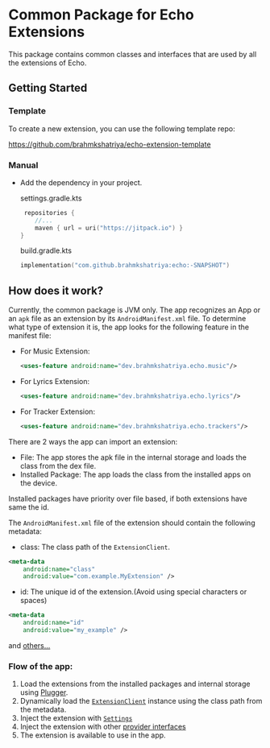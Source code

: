 # Common Package for Echo Extensions

This package contains common classes and interfaces that are used by all the extensions of Echo.

## Getting Started

### Template

To create a new extension, you can use the following template repo:

https://github.com/brahmkshatriya/echo-extension-template

### Manual

- Add the dependency in your project.

  settings.gradle.kts
  ```kotlin
   repositories {
      //...
      maven { url = uri("https://jitpack.io") }
  }
  ```
  build.gradle.kts
    ```kotlin
    implementation("com.github.brahmkshatriya:echo:-SNAPSHOT")
    ```

## How does it work?

Currently, the common package is JVM only. The app recognizes an App or an `apk` file as an extension by its `AndroidManifest.xml` file.
To determine what type of extension it is, the app looks for the following feature in the manifest file:
- For Music Extension:
  ```xml
  <uses-feature android:name="dev.brahmkshatriya.echo.music"/>
  ```
- For Lyrics Extension:
  ```xml
  <uses-feature android:name="dev.brahmkshatriya.echo.lyrics"/>
  ```
- For Tracker Extension:
  ```xml
  <uses-feature android:name="dev.brahmkshatriya.echo.trackers"/>
  ```

There are 2 ways the app can import an extension:
- File: The app stores the apk file in the internal storage and loads the class from the dex file.
- Installed Package: The app loads the class from the installed apps on the device.

Installed packages have priority over file based, if both extensions have same the id.

The `AndroidManifest.xml` file of the extension should contain the following metadata:
- class: The class path of the `ExtensionClient`.
```xml
<meta-data
    android:name="class"
    android:value="com.example.MyExtension" />
```

- id: The unique id of the extension.(Avoid using special characters or spaces)
```xml
<meta-data
    android:name="id"
    android:value="my_example" />
```
and [others...](https://github.com/brahmkshatriya/echo-extension-template/blob/main/app/src/main/AndroidManifest.xml)

### Flow of the app:
1. Load the extensions from the installed packages and internal storage using [Plugger](https://github.com/JeelPatel231/plugger).
2. Dynamically load the [`ExtensionClient`](./clients/ExtensionClient.kt) instance using the class path from the metadata.
3. Inject the extension with [`Settings`](./settings/Setting.kt) 
4. Inject the extension with other [provider interfaces](./providers)
5. The extension is available to use in the app.